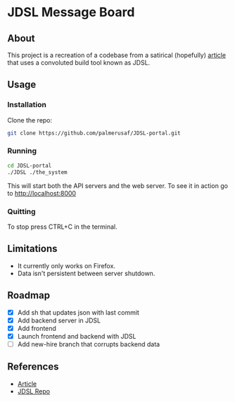 # JDSL Message Board

## About

This project is a recreation of a codebase from a satirical (hopefully) [article](https://thedailywtf.com/articles/the-inner-json-effect) that uses a convoluted build tool known as JDSL.

## Usage

### Installation

Clone the repo:

```bash
git clone https://github.com/palmerusaf/JDSL-portal.git

```

### Running

```bash
cd JDSL-portal
./JDSL ./the_system

```

This will start both the API servers and the web server. To see it in action go to [http://localhost:8000](http://localhost:8000)

### Quitting

To stop press CTRL+C in the terminal.

## Limitations

- It currently only works on Firefox.
- Data isn't persistent between server shutdown.

## Roadmap

- [x] Add sh that updates json with last commit
- [x] Add backend server in JDSL
- [x] Add frontend
- [x] Launch frontend and backend with JDSL
- [ ] Add new-hire branch that corrupts backend data

## References

- [Article](https://thedailywtf.com/articles/the-inner-json-effect)
- [JDSL Repo](https://github.com/jeff-hykin/JDSL)
